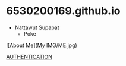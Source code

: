 # 6530200169.github.io
- Nattawut Supapat
  - Poke

![About Me](My IMG/ME.jpg)

[AUTHENTICATION](authentication)
